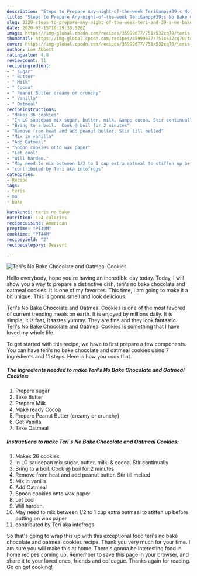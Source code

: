 ```yaml
---
description: "Steps to Prepare Any-night-of-the-week Teri&amp;#39;s No Bake Chocolate and Oatmeal Cookies"
title: "Steps to Prepare Any-night-of-the-week Teri&amp;#39;s No Bake Chocolate and Oatmeal Cookies"
slug: 3229-steps-to-prepare-any-night-of-the-week-teri-and-39-s-no-bake-chocolate-and-oatmeal-cookies
date: 2020-05-15T10:29:30.526Z
image: https://img-global.cpcdn.com/recipes/35999677/751x532cq70/teris-no-bake-chocolate-and-oatmeal-cookies-recipe-main-photo.jpg
thumbnail: https://img-global.cpcdn.com/recipes/35999677/751x532cq70/teris-no-bake-chocolate-and-oatmeal-cookies-recipe-main-photo.jpg
cover: https://img-global.cpcdn.com/recipes/35999677/751x532cq70/teris-no-bake-chocolate-and-oatmeal-cookies-recipe-main-photo.jpg
author: Lou Abbott
ratingvalue: 4.8
reviewcount: 11
recipeingredient:
- " sugar"
- " Butter"
- " Milk"
- " Cocoa"
- " Peanut Butter creamy or crunchy"
- " Vanilla"
- " Oatmeal"
recipeinstructions:
- "Makes 36 cookies"
- "In LG saucepan mix sugar, butter, milk, &amp; cocoa. Stir continually"
- "Bring to a boil.  Cook @ boil for 2 minutes"
- "Remove from heat and add peanut butter. Stir till melted"
- "Mix in vanilla"
- "Add Oatmeal"
- "Spoon cookies onto wax paper"
- "Let cool"
- "Will harden."
- "May need to mix between 1/2 to 1 cup extra oatmeal to stiffen up before putting on wax paper"
- "contributed by Teri aka intofrogs"
categories:
- Recipe
tags:
- teris
- no
- bake

katakunci: teris no bake 
nutrition: 124 calories
recipecuisine: American
preptime: "PT39M"
cooktime: "PT44M"
recipeyield: "2"
recipecategory: Dessert

---
```



![Teri&#39;s No Bake Chocolate and Oatmeal Cookies](https://img-global.cpcdn.com/recipes/35999677/751x532cq70/teris-no-bake-chocolate-and-oatmeal-cookies-recipe-main-photo.jpg)

Hello everybody, hope you're having an incredible day today. Today, I will show you a way to prepare a distinctive dish, teri&#39;s no bake chocolate and oatmeal cookies. It is one of my favorites. This time, I am going to make it a bit unique. This is gonna smell and look delicious.

Teri&#39;s No Bake Chocolate and Oatmeal Cookies is one of the most favored of current trending meals on earth. It is enjoyed by millions daily. It is simple, it is fast, it tastes yummy. They are fine and they look fantastic. Teri&#39;s No Bake Chocolate and Oatmeal Cookies is something that I have loved my whole life.




To get started with this recipe, we have to first prepare a few components. You can have teri&#39;s no bake chocolate and oatmeal cookies using 7 ingredients and 11 steps. Here is how you cook that.

<!--inarticleads1-->

##### The ingredients needed to make Teri&#39;s No Bake Chocolate and Oatmeal Cookies:

1. Prepare  sugar
1. Take  Butter
1. Prepare  Milk
1. Make ready  Cocoa
1. Prepare  Peanut Butter (creamy or crunchy)
1. Get  Vanilla
1. Take  Oatmeal




<!--inarticleads2-->

##### Instructions to make Teri&#39;s No Bake Chocolate and Oatmeal Cookies:

1. Makes 36 cookies
1. In LG saucepan mix sugar, butter, milk, &amp; cocoa. Stir continually
1. Bring to a boil.  Cook @ boil for 2 minutes
1. Remove from heat and add peanut butter. Stir till melted
1. Mix in vanilla
1. Add Oatmeal
1. Spoon cookies onto wax paper
1. Let cool
1. Will harden.
1. May need to mix between 1/2 to 1 cup extra oatmeal to stiffen up before putting on wax paper
1. contributed by Teri aka intofrogs




So that's going to wrap this up with this exceptional food teri&#39;s no bake chocolate and oatmeal cookies recipe. Thank you very much for your time. I am sure you will make this at home. There's gonna be interesting food in home recipes coming up. Remember to save this page in your browser, and share it to your loved ones, friends and colleague. Thanks again for reading. Go on get cooking!
